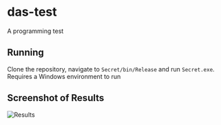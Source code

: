 # das-test
A programming test

## Running
Clone the repository, navigate to `Secret/bin/Release` and run `Secret.exe`. Requires a Windows environment to run

## Screenshot of Results
![Results](https://s3.amazonaws.com/ultimatemonty/screenshots/Results.png)

